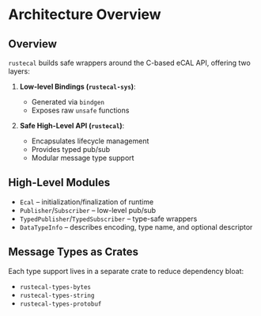 # Architecture Overview

## Overview

`rustecal` builds safe wrappers around the C-based eCAL API, offering two layers:

1. **Low-level Bindings (`rustecal-sys`)**:
   - Generated via `bindgen`
   - Exposes raw `unsafe` functions

2. **Safe High-Level API (`rustecal`)**:
   - Encapsulates lifecycle management
   - Provides typed pub/sub
   - Modular message type support

## High-Level Modules

- `Ecal` – initialization/finalization of runtime
- `Publisher`/`Subscriber` – low-level pub/sub
- `TypedPublisher`/`TypedSubscriber` – type-safe wrappers
- `DataTypeInfo` – describes encoding, type name, and optional descriptor

## Message Types as Crates

Each type support lives in a separate crate to reduce dependency bloat:

- `rustecal-types-bytes`
- `rustecal-types-string`
- `rustecal-types-protobuf`